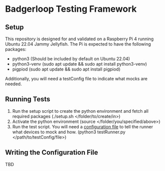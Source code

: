 # Badgerloop Testing Framework

## Setup
This repository is designed for and validated on a Raspberry Pi 4 running Ubuntu 22.04 Jammy Jellyfish. The Pi is expected to have the following packages:
- python3 (Should be included by default on Ubuntu 22.04)
- python3-venv (sudo apt update && sudo apt install python3-venv)
- pigpiod (sudo apt update && sudo apt install pigpiod)

Additionally, you will need a testConfig file to indicate what mocks are needed. 

## Running Tests
1. Run the setup script to create the python environment and fetch all required packages (./setup.sh </folder/to/create/in>)
2. Activate the python environment (source </folder/you/specified/above>)
3. Run the test script. You will need a [configuration file](#writing-the-configuration-file) to tell the runner what devices to mock and how. (python3 testRunner.py </path/to/testConfig/file>)

## Writing the Configuration File
TBD